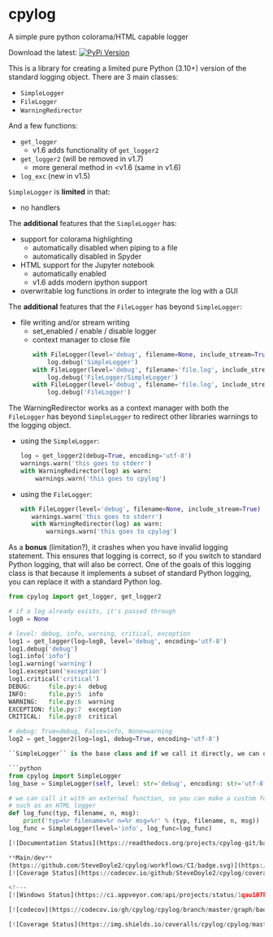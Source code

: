 # cpylog

A simple pure python colorama/HTML capable logger

Download the latest:  [![PyPi Version](https://img.shields.io/pypi/v/cpylog.svg)](https://pypi.python.org/pypi/cpylog) 


This is a library for creating a limited pure Python (3.10+) version of the standard logging object.  There are 3 main classes:
 - ``SimpleLogger``
 - ``FileLogger``
 - ``WarningRedirector``

And a few functions:
 - ``get_logger``
   - v1.6 adds functionality of ``get_logger2``
 - ``get_logger2`` (will be removed in v1.7)
   - more general method in <v1.6 (same in v1.6)
 - ``log_exc`` (new in v1.5)

``SimpleLogger`` is **limited** in that:
 - no handlers

The **additional** features that the ``SimpleLogger`` has:
 - support for colorama highlighting
   - automatically disabled when piping to a file
   - automatically disabled in Spyder
 - HTML support for the Jupyter notebook
   - automatically enabled
   - v1.6 adds modern ipython support
 - overwritable log functions in order to integrate the log with a GUI

The **additional** features that the ``FileLogger`` has beyond ``SimpleLogger``:
 - file writing and/or stream writing
   - set_enabled / enable / disable logger
   - context manager to close file
     ```python
     with FileLogger(level='debug', filename=None, include_stream=True) as log:
         log.debug('SimpleLogger')
     with FileLogger(level='debug', filename='file.log', include_stream=True) as log:
         log.debug('FileLogger/SimpleLogger')
     with FileLogger(level='debug', filename='file.log', include_stream=False) as log:
         log.debug('FileLogger')
     ```

The WarningRedirector works as a context manager with both the ``FileLogger`` has beyond ``SimpleLogger`` to redirect other libraries warnings to the logging object.
  - using the ``SimpleLogger``:
     ```python
     log = get_logger2(debug=True, encoding='utf-8')
     warnings.warn('this goes to stderr')
     with WarningRedirector(log) as warn:
         warnings.warn('this goes to cpylog')
     ```
   - using the ``FileLogger``:
     ```python
     with FileLogger(level='debug', filename=None, include_stream=True) as log:
        warnings.warn('this goes to stderr')
        with WarningRedirector(log) as warn:
            warnings.warn('this goes to cpylog')
     ```

As a **bonus** (limitation?), it crashes when you have invalid logging statement.  This ensures that logging is correct, so if you switch to standard Python logging, that will also be correct.  One of the goals of this logging class is that because it implements a subset of standard Python logging, you can replace it with a standard Python log.

```python
from cpylog import get_logger, get_logger2

# if a log already exists, it's passed through
log0 = None

# level: debug, info, warning, critical, exception
log1 = get_logger(log=log0, level='debug', encoding='utf-8')
log1.debug('debug')
log1.info('info')
log1.warning('warning')
log1.exception('exception')
log1.critical('critical')
DEBUG:     file.py:4  debug
INFO:      file.py:5  info
WARNING:   file.py:6  warning
EXCEPTION: file.py:7  exception
CRITICAL:  file.py:8  critical

# debug: True=debug, False=info, None=warning
log2 = get_logger2(log=log1, debug=True, encoding='utf-8')

``SimpleLogger`` is the base class and if we call it directly, we can overwrite the logging message style.

```python
from cpylog import SimpleLogger
log_base = SimpleLogger(self, level: str='debug', encoding: str='utf-8', log_func=None)

# we can call it with an external function, so you can make a custom formatter
# such as an HTML logger
def log_func(typ, filename, n, msg):
    print('typ=%r filename=%r n=%r msg=%r' % (typ, filename, n, msg))
log_func = SimpleLogger(level='info', log_func=log_func)

[![Documentation Status](https://readthedocs.org/projects/cpylog-git/badge/?version=latest)](http://cpylog-git.readthedocs.io/en/latest/?badge=latest)        [![Linux Status]```

**Main/dev** 
(https://github.com/SteveDoyle2/cpylog/workflows/CI/badge.svg)](https://github.com/SteveDoyle2/cpylog/actions?query=workflow%3ACI+branch%3Amaster) 
[![Coverage Status](https://codecov.io/github/SteveDoyle2/cpylog/coverage.svg?branch=master)](https://codecov.io/gh/SteveDoyle2/cpylog)

<!---
[![Windows Status](https://ci.appveyor.com/api/projects/status/1qau107h43mbgghi/branch/master?svg=true)](https://ci.appveyor.com/project/cpylog/cpylog)

[![codecov](https://codecov.io/gh/cpylog/cpylog/branch/master/graph/badge.svg)](https://codecov.io/gh/cpylog/cpylog)

[![Coverage Status](https://img.shields.io/coveralls/cpylog/cpylog/master.svg)](https://coveralls.io/github/cpylog/cpylog?branch=master)
